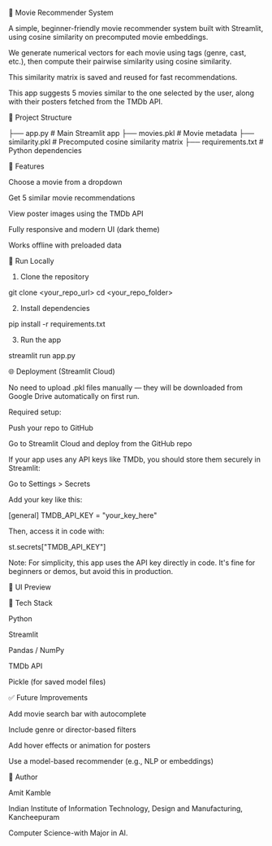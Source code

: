 🎥 Movie Recommender System

A simple, beginner-friendly movie recommender system built with Streamlit, using cosine similarity on precomputed movie embeddings.

We generate numerical vectors for each movie using tags (genre, cast, etc.), then compute their pairwise similarity using cosine similarity.

This similarity matrix is saved and reused for fast recommendations.

This app suggests 5 movies similar to the one selected by the user, along with their posters fetched from the TMDb API.

📁 Project Structure

├── app.py               # Main Streamlit app
├── movies.pkl           # Movie metadata
├── similarity.pkl       # Precomputed cosine similarity matrix
├── requirements.txt     # Python dependencies

📄 Features

Choose a movie from a dropdown

Get 5 similar movie recommendations

View poster images using the TMDb API

Fully responsive and modern UI (dark theme)

Works offline with preloaded data

🚀 Run Locally

1. Clone the repository

git clone <your_repo_url>
cd <your_repo_folder>

2. Install dependencies

pip install -r requirements.txt

3. Run the app

streamlit run app.py

🌐 Deployment (Streamlit Cloud)

No need to upload .pkl files manually — they will be downloaded from Google Drive automatically on first run.

Required setup:

Push your repo to GitHub

Go to Streamlit Cloud and deploy from the GitHub repo

If your app uses any API keys like TMDb, you should store them securely in Streamlit:

Go to Settings > Secrets

Add your key like this:

[general]
TMDB_API_KEY = "your_key_here"

Then, access it in code with:

st.secrets["TMDB_API_KEY"]

Note: For simplicity, this app uses the API key directly in code. It's fine for beginners or demos, but avoid this in production.

🎨 UI Preview



🔧 Tech Stack

Python

Streamlit

Pandas / NumPy

TMDb API

Pickle (for saved model files)

✅ Future Improvements

Add movie search bar with autocomplete

Include genre or director-based filters

Add hover effects or animation for posters

Use a model-based recommender (e.g., NLP or embeddings)

🙌 Author

Amit Kamble

Indian Institute of Information Technology, Design and Manufacturing, Kancheepuram

Computer Science-with Major in AI.
